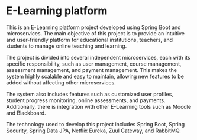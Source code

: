 
<h1>E-Learning platform</h1>

This is an E-Learning platform project developed using Spring Boot and microservices. The main objective of this project is to provide an intuitive and user-friendly platform for educational institutions, teachers, and students to manage online teaching and learning.

The project is divided into several independent microservices, each with its specific responsibility, such as user management, course management, assessment management, and payment management. This makes the system highly scalable and easy to maintain, allowing new features to be added without affecting other microservices.

The system also includes features such as customized user profiles, student progress monitoring, online assessments, and payments. Additionally, there is integration with other E-Learning tools such as Moodle and Blackboard.

The technology used to develop this project includes Spring Boot, Spring Security, Spring Data JPA, Netflix Eureka, Zuul Gateway, and RabbitMQ. 
